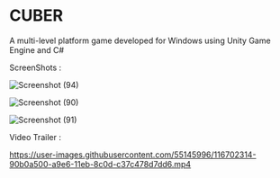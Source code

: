 # CUBER
A multi-level platform game developed for Windows using Unity Game Engine and C#

ScreenShots :

![Screenshot (94)](https://user-images.githubusercontent.com/55145996/116692839-a324e180-a9da-11eb-9355-5ce81c81667f.png)

![Screenshot (90)](https://user-images.githubusercontent.com/55145996/116693064-0151c480-a9db-11eb-978f-580b714b60e1.png)

![Screenshot (91)](https://user-images.githubusercontent.com/55145996/116692870-b0da6700-a9da-11eb-91e9-b2d806b8c29a.png)

Video Trailer :

https://user-images.githubusercontent.com/55145996/116702314-90b0a500-a9e6-11eb-8c0d-c37c478d7dd6.mp4
